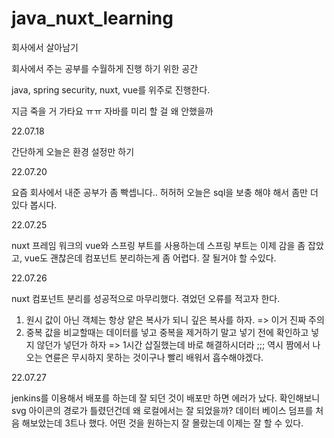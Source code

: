 # java_nuxt_learning
회사에서 살아남기

회사에서 주는 공부를 수월하게 진행 하기 위한 공간

java, spring security, nuxt, vue를 위주로 진행한다.

지금 죽을 거 가타요 ㅠㅠ 자바를 미리 할 걸 왜 안했을까

22.07.18

간단하게 오늘은 환경 설정만 하기

22.07.20

요즘 회사에서 내준 공부가 좀 빡셉니다.. 허허허
오늘은 sql을 보충 해야 해서 좀만 더 있다 봅시다.

22.07.25

nuxt 프레임 워크의 vue와 스프링 부트를 사용하는데 스프링 부트는 이제 감을 좀 잡았고, vue도 괜찮은데
컴포넌트 분리하는게 좀 어렵다. 잘 될거야 할 수있다.

22.07.26

nuxt 컴포넌트 분리를 성공적으로 마무리했다. 겪었던 오류를 적고자 한다.
1. 원시 값이 아닌 객체는 항상 얕은 복사가 되니 깊은 복사를 하자. => 이거 진짜 주의
2. 중복 값을 비교할때는 데이터를 넣고 중복을 제거하기 말고 넣기 전에 확인하고 넣지 않던가 넣던가 하자 => 1시간 삽질했는데 바로 해결하시더라 ;;;
역시 짬에서 나오는 연륜은 무시하지 못하는 것이구나 빨리 배워서 흡수해야겠다.

22.07.27

jenkins를 이용해서 배포를 하는데 잘 되던 것이 배포만 하면 에러가 났다.
확인해보니 svg 아이콘의 경로가 틀렸던건데 왜 로컬에서는 잘 되었을까?
데이터 베이스 덤프를 처음 해보았는데 3트나 했다. 어떤 것을 원하는지 잘 몰랐는데 이제는 잘 할 수 있다.